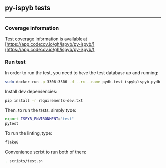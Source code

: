 ## py-ispyb tests

---

### Coverage information

Test coverage information is available at
[https://app.codecov.io/gh/ispyb/py-ispyb/](https://app.codecov.io/gh/ispyb/py-ispyb/)

### Run test

In order to run the test, you need to have the test database up and running:

```bash
sudo docker run -p 3306:3306 -d --rm --name pydb-test ispyb/ispyb-pydb:latest
```

Install dev dependencies:

```bash
pip install -r requirements-dev.txt
```

Then, to run the tests, simply type:

```bash
export ISPYB_ENVIRONMENT="test"
pytest
```

To run the linting, type:

```bash
flake8
```

Convenience script to run both of them:

```bash
. scripts/test.sh
```

